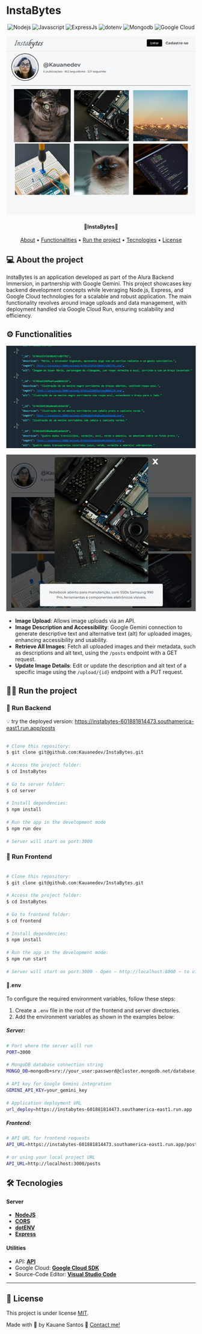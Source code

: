 # InstaBytes

<p align="center">
	<img alt="Nodejs" src="https://img.shields.io/badge/Node.js-5FA04E.svg?style=for-the-badge&logo=nodedotjs&logoColor=white">
	<img alt="Javascript" src="https://img.shields.io/badge/Javascript-0d1b2a?style=for-the-badge&logo=javascript">
	<img alt="ExpressJs" src="https://img.shields.io/badge/express-ffd000?style=for-the-badge&logo=express">
	<img alt="dotenv" src = "https://img.shields.io/badge/.ENV-ECD53F.svg?style=for-the-badge&logo=dotenv&logoColor=black"/> 
	<img alt="Mongodb" src = "https://img.shields.io/badge/MongoDB-47A248.svg?style=for-the-badge&logo=MongoDB&logoColor=white"/> 
	<img alt="Google Cloud" src = "https://img.shields.io/badge/Google%20Cloud-4285F4.svg?style=for-the-badge&logo=Google-Cloud&logoColor=white"/> 
</p>

<p align="center">
    <img alt="Api response" title="#Api Response" src="./assets\home.png" />
</p>

<h4 align="center"> 
 🤳InstaBytes📲
</h4>

<p align="center">
<a href="#about">About</a> •
<a href="#functionalities">Functionalities</a> •
<a href="#run">Run the project</a> •
<a href="#tecnologies">Tecnologies</a> •
<a href="#license">License</a>
</p>

## 💻 About the project

<p id="about">
InstaBytes is an application developed as part of the Alura Backend Immersion, in partnership with Google Gemini. This project showcases key backend development concepts while leveraging Node.js, Express, and Google Cloud technologies for a scalable and robust application. The main functionality revolves around image uploads and data management, with deployment handled via Google Cloud Run, ensuring scalability and efficiency.
</p>

<p id="functionalities">

## ⚙️ Functionalities

</p>

<p align="center">
    <img alt="Api response" title="#Api Response" src="./assets/response.png" />
</p>
<p align="center">
    <img alt="Api response" title="#Api Response" src="./assets/description.png" />
</p>

- <strong> Image Upload</strong>: Allows image uploads via an API.
- <strong>Image Description and Accessibility</strong>: Google Gemini connection to generate descriptive text and alternative text (alt) for uploaded images, enhancing accessibility and usability.
- <strong>Retrieve All Images</strong>: Fetch all uploaded images and their metadata, such as descriptions and alt text, using the `/posts` endpoint with a GET request.
- <strong>Update Image Details</strong>: Edit or update the description and alt text of a specific image using the `/upload/{id}` endpoint with a PUT request.

<p id="run">
  
## 🏃‍♀️ Run the project
</p>

### 🎲 Run Backend

💡 try the deployed version: https://instabytes-601881814473.southamerica-east1.run.app/posts

```bash

# Clone this repository:
$ git clone git@github.com:Kauanedev/InstaBytes.git

# Access the project folder:
$ cd InstaBytes

# Go to server folder:
$ cd server

# Install dependencies:
$ npm install

# Run the app in the development mode
$ npm run dev

# Server will start on port:3000

```

### 🧭 Run Frontend

```bash

# Clone this repository:
$ git clone git@github.com:Kauanedev/InstaBytes.git

# Access the project folder:
$ cd InstaBytes

# Go to frontend folder:
$ cd frontend

# Install dependencies:
$ npm install

# Run the app in the development mode:
$ npm run start

# Server will start on port:3000 - Open ~ http://localhost:8000 ~ to view it in your browser.

```

#### 🤫.env

To configure the required environment variables, follow these steps:

1. Create a `.env` file in the root of the frontend and server directories.
2. Add the environment variables as shown in the examples below:

##### Server:

```bash
# Port where the server will run
PORT=3000

# MongoDB database connection string
MONGO_DB=mongodb+srv://your_user:password@cluster.mongodb.net/database_name

# API key for Google Gemini integration
GEMINI_API_KEY=your_gemini_key

# Application deployment URL
url_deploy=https://instabytes-601881814473.southamerica-east1.run.app

```

##### Frontend:

```bash
# API URL for frontend requests
API_URL=https://instabytes-601881814473.southamerica-east1.run.app/posts

# or using your local project URL
API_URL=http://localhost:3000/posts

```

<p id="tecnologies">
  
## 🛠️ Tecnologies 
</p>

#### **Server**

- **[NodeJS](https://nodejs.org/en/)**
- **[CORS](https://expressjs.com/en/resources/middleware/cors.html)**
- **[dotENV](https://github.com/motdotla/dotenv)**
- **[Express](https://expressjs.com/)**

#### **Utilities**

- API: **[API](https://instabytes-601881814473.southamerica-east1.run.app)**
- Google Cloud: **[Google Cloud SDK](https://cloud.google.com/sdk/docs?hl=pt-br)**
- Source-Code Editor: **[Visual Studio Code](https://code.visualstudio.com/)**

---

<p id="license">
	
## 📝 License
</p>

This project is under license [MIT](./LICENSE).

Made with 💓 by Kauane Santos 👋 [Contact me!](https://www.linkedin.com/in/kauane-santos-dev/)
